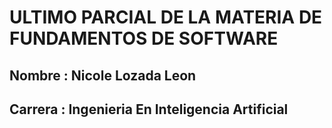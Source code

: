 # ULTIMO PARCIAL DE LA MATERIA DE FUNDAMENTOS DE SOFTWARE
## Nombre : Nicole Lozada Leon
## Carrera : Ingenieria En Inteligencia Artificial

